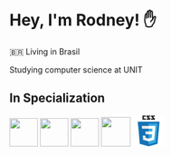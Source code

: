 # Hey, I'm Rodney! :raised_hand:

🇧🇷 Living in Brasil

Studying computer science at UNIT

## In Specialization
<img src="https://cdn4.iconfinder.com/data/icons/logos-and-brands/512/267_Python_logo-512.png" width="50" height="50" style="max-width:100%"></img>
<img src="https://cdn.iconscout.com/icon/free/png-512/c-programming-569564.png" width="50" height="50" style="max-width:100%"></img>
<img src="http://maurizioregoli.it/wp-content/uploads/2021/01/programmatore-siena-javascript-2752148-2284965.png" width="50" height="50" style="max-width:100%"></img>
<img src="https://upload.wikimedia.org/wikipedia/commons/thumb/6/61/HTML5_logo_and_wordmark.svg/512px-HTML5_logo_and_wordmark.svg.png" width="52" height="52" style="max-width:100%"></img>
<img src="https://raw.githubusercontent.com/github/explore/6c6508f34230f0ac0d49e847a326429eefbfc030/topics/css/css.png" width="55" height="55" style="max-width:100%"></img>
